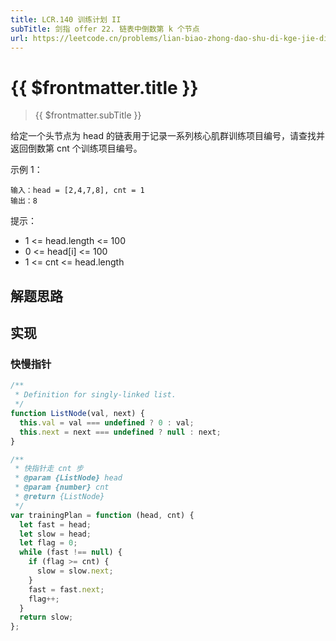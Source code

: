 ```yaml
---
title: LCR.140 训练计划 II
subTitle: 剑指 offer 22. 链表中倒数第 k 个节点
url: https://leetcode.cn/problems/lian-biao-zhong-dao-shu-di-kge-jie-dian-lcof
---
```


# <a class='!no-underline' :href="$frontmatter.url" target="_blank">{{ $frontmatter.title }}</a>

> {{ $frontmatter.subTitle }}

给定一个头节点为 head 的链表用于记录一系列核心肌群训练项目编号，请查找并返回倒数第 cnt 个训练项目编号。

示例 1：

```text
输入：head = [2,4,7,8], cnt = 1
输出：8
```

提示：

- 1 <= head.length <= 100
- 0 <= head\[i\] <= 100
- 1 <= cnt <= head.length

## 解题思路

## 实现

### 快慢指针

```js
/**
 * Definition for singly-linked list.
 */
function ListNode(val, next) {
  this.val = val === undefined ? 0 : val;
  this.next = next === undefined ? null : next;
}

/**
 * 快指针走 cnt 步
 * @param {ListNode} head
 * @param {number} cnt
 * @return {ListNode}
 */
var trainingPlan = function (head, cnt) {
  let fast = head;
  let slow = head;
  let flag = 0;
  while (fast !== null) {
    if (flag >= cnt) {
      slow = slow.next;
    }
    fast = fast.next;
    flag++;
  }
  return slow;
};
```
